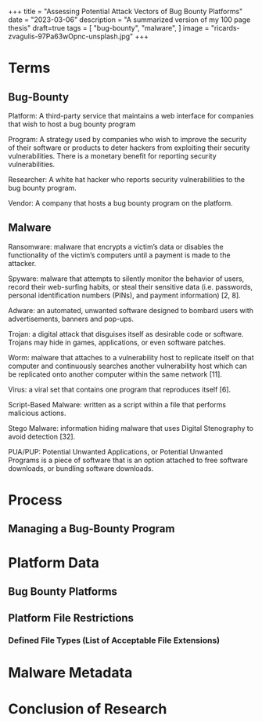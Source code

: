 +++
title = "Assessing Potential Attack Vectors of Bug Bounty Platforms"
date = "2023-03-06"
description = "A summarized version of my 100 page thesis"
draft=true
tags = [
    "bug-bounty",
    "malware",
]
image = "ricards-zvagulis-97Pa63wOpnc-unsplash.jpg"
+++

# Terms

## Bug-Bounty
Platform: 
A third-party service that maintains a web interface for companies that wish to host a bug bounty program

Program: 
A strategy used by companies who wish to improve the security of their software or products
to deter hackers from exploiting their security vulnerabilities. There is a monetary benefit for reporting security vulnerabilities.

Researcher: 
A white hat hacker who reports security vulnerabilities to the bug bounty program.

Vendor: 
A company that hosts a bug bounty program on the platform.

## Malware
Ransomware: 
malware that encrypts a victim’s data or disables the functionality of the victim’s computers until a payment is made to the attacker.

Spyware:
 malware that attempts to silently monitor the behavior of users, record their web-surfing habits, or steal their sensitive data (i.e. passwords, personal identification numbers (PINs), and payment information) [2, 8].

Adware:
 an automated, unwanted software designed to bombard users with advertisements, banners and pop-ups.

Trojan:
 a digital attack that disguises itself as desirable code or software. Trojans may hide in games, applications, or even software patches.

Worm:
malware that attaches to a vulnerability host to replicate itself on
that computer and continuously searches another vulnerability host which can be replicated
onto another computer within the same network [11].

Virus:
a viral set that contains one program that reproduces itself [6].

Script-Based Malware: 
written as a script within a file that performs malicious actions.

Stego Malware: 
information hiding malware that uses Digital Stenography to avoid detection [32].

PUA/PUP: 
Potential Unwanted Applications, or Potential Unwanted Programs is a piece of software that is an option attached to free software downloads, or bundling software downloads.

# Process
## Managing a Bug-Bounty Program

# Platform Data
## Bug Bounty Platforms

## Platform File Restrictions

### Defined File Types (List of Acceptable File Extensions)

# Malware Metadata

# Conclusion of Research



